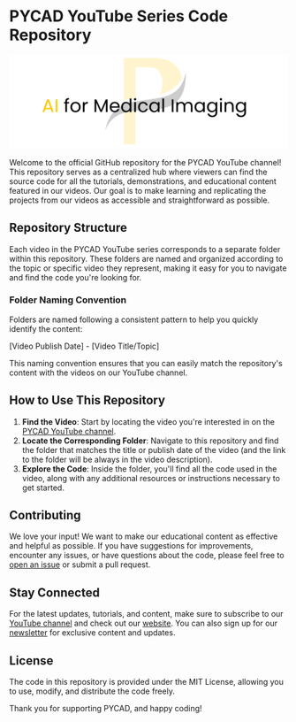 # PYCAD YouTube Series Code Repository
![alt text](./assets/pycad.png)

Welcome to the official GitHub repository for the PYCAD YouTube channel! This repository serves as a centralized hub where viewers can find the source code for all the tutorials, demonstrations, and educational content featured in our videos. Our goal is to make learning and replicating the projects from our videos as accessible and straightforward as possible.

## Repository Structure

Each video in the PYCAD YouTube series corresponds to a separate folder within this repository. These folders are named and organized according to the topic or specific video they represent, making it easy for you to navigate and find the code you're looking for.

### Folder Naming Convention

Folders are named following a consistent pattern to help you quickly identify the content:

[Video Publish Date] - [Video Title/Topic]


This naming convention ensures that you can easily match the repository's content with the videos on our YouTube channel.

## How to Use This Repository

1. **Find the Video**: Start by locating the video you're interested in on the [PYCAD YouTube channel](https://youtube.com/c/pycad).
2. **Locate the Corresponding Folder**: Navigate to this repository and find the folder that matches the title or publish date of the video (and the link to the folder will be always in the video description).
3. **Explore the Code**: Inside the folder, you'll find all the code used in the video, along with any additional resources or instructions necessary to get started.

## Contributing

We love your input! We want to make our educational content as effective and helpful as possible. If you have suggestions for improvements, encounter any issues, or have questions about the code, please feel free to [open an issue](https://github.com/pycadd/YouTube-Tutorials/issues) or submit a pull request.

## Stay Connected

For the latest updates, tutorials, and content, make sure to subscribe to our [YouTube channel](https://youtube.com/c/pycad) and check out our [website](https://pycad.co). You can also sign up for our [newsletter](https://newsletter.pycad.co/) for exclusive content and updates.

## License

The code in this repository is provided under the MIT License, allowing you to use, modify, and distribute the code freely.

Thank you for supporting PYCAD, and happy coding!
